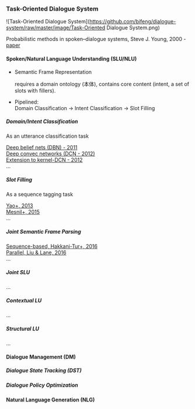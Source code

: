 ### Task-Oriented Dialogue System

![Task-Oriented Dialogue System](https://github.com/bifeng/dialogue-system/raw/master/image/Task-Oriented Dialogue System.png)

Probabilistic methods in spoken–dialogue systems, Steve J. Young, 2000 - [paper](http://rsta.royalsocietypublishing.org/content/358/1769/1389.short)

#### Spoken/Natural Language Understanding (SLU/NLU)

+ Semantic Frame Representation

  requires a domain ontology (本体), contains core content (intent, a set of slots with fillers).

+ Pipelined:<br>Domain Classification -> Intent Classification -> Slot Filling

##### Domain/Intent Classification

As an utterance classification task

[Deep belief nets (DBN) - 2011](http://ieeexplore.ieee.org/abstract/document/5947649/)<br>[Deep convec networks (DCN - 2012)](http://ieeexplore.ieee.org/abstract/document/6289054/)<br>[Extension to kernel-DCN - 2012](http://ieeexplore.ieee.org/abstract/document/6424224/)<br>...

##### Slot Filling

As a sequence tagging task

[Yao+, 2013](http://131.107.65.14/en-us/um/people/gzweig/Pubs/Interspeech2013RNNLU.pdf)<br>[Mesnil+, 2015](http://dl.acm.org/citation.cfm?id=2876380)<br>...

##### Joint Semantic Frame Parsing

[Sequence-based, Hakkani-Tur+, 2016](https://www.microsoft.com/en-us/research/wp-content/uploads/2016/06/IS16_MultiJoint.pdf)<br>[Parallel, Liu & Lane, 2016](https://arxiv.org/abs/1609.01454)<br>...

##### Joint SLU

...

##### Contextual LU

...

##### Structural LU

...



#### Dialogue Management (DM)

##### Dialogue State Tracking (DST)

##### Dialogue Policy Optimization



#### Natural Language Generation (NLG)

